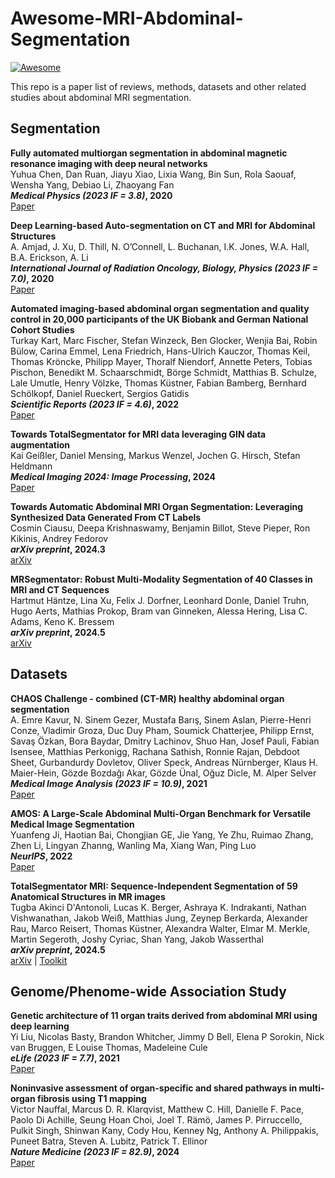 # Awesome-MRI-Abdominal-Segmentation

[![Awesome](https://awesome.re/badge.svg)](https://awesome.re)

This repo is a paper list of reviews, methods, datasets and other related studies about abdominal MRI segmentation.
<!-- , __*especially focusing on a large number of organs*__ -->

## Segmentation

__Fully automated multiorgan segmentation in abdominal magnetic resonance imaging with deep neural networks__  
Yuhua Chen, Dan Ruan, Jiayu Xiao, Lixia Wang, Bin Sun, Rola Saouaf, Wensha Yang, Debiao Li, Zhaoyang Fan  
__*Medical Physics (2023 IF = 3.8)*, 2020__  
[Paper](https://aapm.onlinelibrary.wiley.com/doi/abs/10.1002/mp.14429)  

__Deep Learning-based Auto-segmentation on CT and MRI for Abdominal Structures__  
A. Amjad, J. Xu, D. Thill, N. O’Connell, L. Buchanan, I.K. Jones, W.A. Hall, B.A. Erickson, A. Li  
__*International Journal of Radiation Oncology, Biology, Physics (2023 IF = 7.0)*, 2020__  
[Paper](https://aapm.onlinelibrary.wiley.com/doi/abs/10.1002/mp.14429)  

__Automated imaging-based abdominal organ segmentation and quality control in 20,000 participants of the UK Biobank and German National Cohort Studies__  
Turkay Kart, Marc Fischer, Stefan Winzeck, Ben Glocker, Wenjia Bai, Robin Bülow, Carina Emmel, Lena Friedrich, Hans-Ulrich Kauczor, Thomas Keil, Thomas Kröncke, Philipp Mayer, Thoralf Niendorf, Annette Peters, Tobias Pischon, Benedikt M. Schaarschmidt, Börge Schmidt, Matthias B. Schulze, Lale Umutle, Henry Völzke, Thomas Küstner, Fabian Bamberg, Bernhard Schölkopf, Daniel Rueckert, Sergios Gatidis  
__*Scientific Reports (2023 IF = 4.6)*, 2022__  
[Paper](https://www.nature.com/articles/s41598-022-23632-9)  

__Towards TotalSegmentator for MRI data leveraging GIN data augmentation__  
Kai Geißler, Daniel Mensing, Markus Wenzel, Jochen G. Hirsch, Stefan Heldmann  
__*Medical Imaging 2024: Image Processing*, 2024__  
[Paper](https://www.spiedigitallibrary.org/conference-proceedings-of-spie/12926/1292604/Towards-TotalSegmentator-for-MRI-data-leveraging-GIN-data-augmentation/10.1117/12.3006351.short#_=_)  

__Towards Automatic Abdominal MRI Organ Segmentation: Leveraging Synthesized Data Generated From CT Labels__  
Cosmin Ciausu, Deepa Krishnaswamy, Benjamin Billot, Steve Pieper, Ron Kikinis, Andrey Fedorov  
__*arXiv preprint*, 2024.3__  
[arXiv](https://arxiv.org/abs/2403.15609)  

__MRSegmentator: Robust Multi-Modality Segmentation of 40 Classes in MRI and CT Sequences__  
Hartmut Häntze, Lina Xu, Felix J. Dorfner, Leonhard Donle, Daniel Truhn, Hugo Aerts, Mathias Prokop, Bram van Ginneken, Alessa Hering, Lisa C. Adams, Keno K. Bressem  
__*arXiv preprint*, 2024.5__  
[arXiv](https://arxiv.org/abs/2405.06463)  



## Datasets

__CHAOS Challenge - combined (CT-MR) healthy abdominal organ segmentation__  
A. Emre Kavur, N. Sinem Gezer, Mustafa Barış, Sinem Aslan, Pierre-Henri Conze, Vladimir Groza, Duc Duy Pham, Soumick Chatterjee, Philipp Ernst, Savaş Özkan, Bora Baydar, Dmitry Lachinov, Shuo Han, Josef Pauli, Fabian Isensee, Matthias Perkonigg, Rachana Sathish, Ronnie Rajan, Debdoot Sheet, Gurbandurdy Dovletov, Oliver Speck, Andreas Nürnberger, Klaus H. Maier-Hein, Gözde Bozdağı Akar, Gözde Ünal, Oğuz Dicle, M. Alper Selver  
__*Medical Image Analysis (2023 IF = 10.9)*, 2021__  
[Paper](https://www.sciencedirect.com/science/article/pii/S1361841520303145)  

__AMOS: A Large-Scale Abdominal Multi-Organ Benchmark for Versatile Medical Image Segmentation__  
Yuanfeng Ji, Haotian Bai, Chongjian GE, Jie Yang, Ye Zhu, Ruimao Zhang, Zhen Li, Lingyan Zhanng, Wanling Ma, Xiang Wan, Ping Luo  
__*NeurIPS*, 2022__  
[Paper](https://proceedings.neurips.cc/paper_files/paper/2022/file/ee604e1bedbd069d9fc9328b7b9584be-Paper-Datasets_and_Benchmarks.pdf)  

__TotalSegmentator MRI: Sequence-Independent Segmentation of 59 Anatomical Structures in MR images__  
Tugba Akinci D'Antonoli, Lucas K. Berger, Ashraya K. Indrakanti, Nathan Vishwanathan, Jakob Weiß, Matthias Jung, Zeynep Berkarda, Alexander Rau, Marco Reisert, Thomas Küstner, Alexandra Walter, Elmar M. Merkle, Martin Segeroth, Joshy Cyriac, Shan Yang, Jakob Wasserthal  
__*arXiv preprint*, 2024.5__  
[arXiv](https://www.arxiv.org/abs/2405.19492) | [Toolkit](https://github.com/wasserth/TotalSegmentator)



## Genome/Phenome-wide Association Study

__Genetic architecture of 11 organ traits derived from abdominal MRI using deep learning__  
Yi Liu, Nicolas Basty, Brandon Whitcher, Jimmy D Bell, Elena P Sorokin,
Nick van Bruggen, E Louise Thomas, Madeleine Cule  
__*eLife (2023 IF = 7.7)*, 2021__  
[Paper](https://elifesciences.org/articles/65554)  

__Noninvasive assessment of organ-specific and shared pathways in multi-organ fibrosis using T1 mapping__  
Victor Nauffal, Marcus D. R. Klarqvist, Matthew C. Hill, Danielle F. Pace, Paolo Di Achille, Seung Hoan Choi, Joel T. Rämö, James P. Pirruccello, Pulkit Singh, Shinwan Kany, Cody Hou, Kenney Ng, Anthony A. Philippakis, Puneet Batra, Steven A. Lubitz, Patrick T. Ellinor  
__*Nature Medicine (2023 IF = 82.9)*, 2024__  
[Paper](https://www.nature.com/articles/s41591-024-03010-w)  
